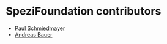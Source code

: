 <!--
                  
#
# This source file is part of the Stanford Spezi open-source project
#
# SPDX-FileCopyrightText: 2022 Stanford University and the project authors (see CONTRIBUTORS.md)
#
# SPDX-License-Identifier: MIT
# 
             
-->

SpeziFoundation contributors
====================

* [Paul Schmiedmayer](https://github.com/PSchmiedmayer)
* [Andreas Bauer](https://github.com/Supereg)
